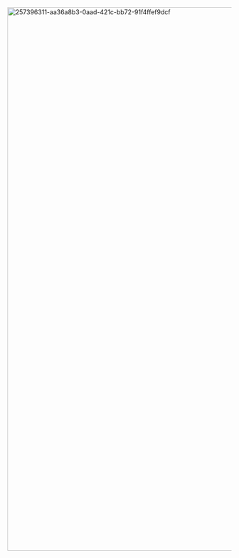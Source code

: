 <img width="1220" alt="257396311-aa36a8b3-0aad-421c-bb72-91f4ffef9dcf" src="https://github.com/ganesh-sadanala/diveintoaws/assets/40536512/f9067843-730d-4c9f-ad7a-62b9812f3e8b">



